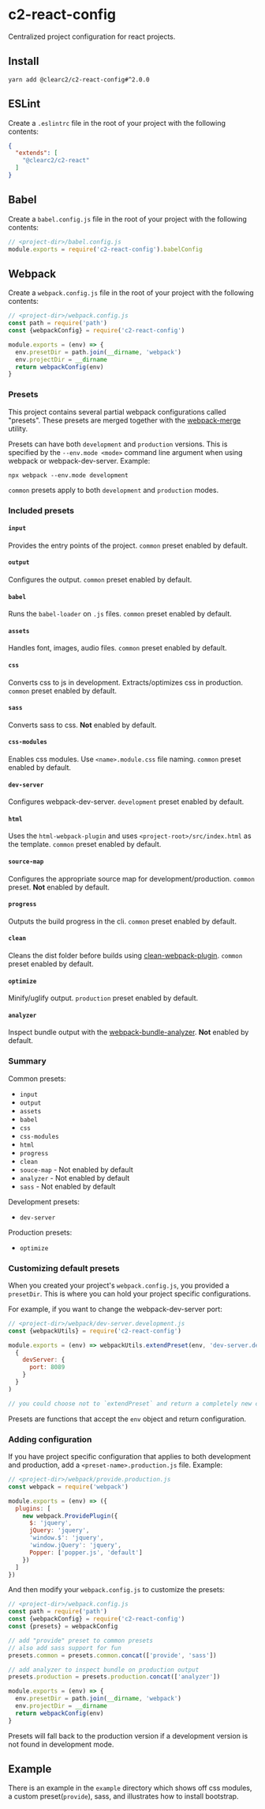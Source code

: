# c2-react-config

Centralized project configuration for react projects.

## Install

```
yarn add @clearc2/c2-react-config#^2.0.0
```

## ESLint

Create a `.eslintrc` file in the root of your project with the following contents:

```json
{
  "extends": [
    "@clearc2/c2-react"
  ]
}
```

## Babel

Create a `babel.config.js` file in the root of your project with the following contents:

```js
// <project-dir>/babel.config.js
module.exports = require('c2-react-config').babelConfig
```

## Webpack

Create a `webpack.config.js` file in the root of your project with the following contents:


```js
// <project-dir>/webpack.config.js
const path = require('path')
const {webpackConfig} = require('c2-react-config')

module.exports = (env) => {
  env.presetDir = path.join(__dirname, 'webpack')
  env.projectDir = __dirname
  return webpackConfig(env)
}

```

### Presets
This project contains several partial webpack configurations called "presets". These presets are merged together with the [webpack-merge](https://github.com/survivejs/webpack-merge) utility.

Presets can have both `development` and `production` versions. This is specified by the `--env.mode <mode>` command line
argument when using webpack or webpack-dev-server. Example:

```
npx webpack --env.mode development
```

`common` presets apply to both `development` and `production` modes.

### Included presets

#### `input`
Provides the entry points of the project. `common` preset enabled by default.

#### `output`
Configures the output. `common` preset enabled by default.

#### `babel`
Runs the `babel-loader` on `.js` files. `common` preset enabled by default.

#### `assets`
Handles font, images, audio files. `common` preset enabled by default.

#### `css`
Converts css to js in development. Extracts/optimizes css in production. `common` preset enabled by default.

#### `sass`
Converts sass to css. **Not** enabled by default.

#### `css-modules`
Enables css modules. Use `<name>.module.css` file naming. `common` preset enabled by default.

#### `dev-server`
Configures webpack-dev-server. `development` preset enabled by default.

#### `html`
Uses the `html-webpack-plugin` and uses `<project-root>/src/index.html` as the template. `common` preset enabled by default.

#### `source-map`
Configures the appropriate source map for development/production. `common` preset. **Not** enabled by default.

#### `progress`
Outputs the build progress in the cli. `common` preset enabled by default.

#### `clean`
Cleans the dist folder before builds using [clean-webpack-plugin](https://github.com/johnagan/clean-webpack-plugin). `common` preset enabled by default.

#### `optimize`
Minify/uglify output. `production` preset enabled by default.

#### `analyzer`
Inspect bundle output with the [webpack-bundle-analyzer](https://github.com/webpack-contrib/webpack-bundle-analyzer). **Not** enabled by default.

### Summary

Common presets:
- `input`
- `output`
- `assets`
- `babel`
- `css`
- `css-modules`
- `html`
- `progress`
- `clean`
- `souce-map` - Not enabled by default
- `analyzer` - Not enabled by default
- `sass` - Not enabled by default

Development presets:
- `dev-server`

Production presets:
- `optimize`

### Customizing default presets
When you created your project's `webpack.config.js`, you provided a `presetDir`. This is where you can hold your project specific configurations.

For example, if you want to change the webpack-dev-server port:

```js
// <project-dir>/webpack/dev-server.development.js
const {webpackUtils} = require('c2-react-config')

module.exports = (env) => webpackUtils.extendPreset(env, 'dev-server.development',
  {
    devServer: {
      port: 8089
    }
  }
)

// you could choose not to `extendPreset` and return a completely new configuration.
```

Presets are functions that accept the `env` object and return configuration.

### Adding configuration
If you have project specific configuration that applies to both development and production, add a `<preset-name>.production.js` file. Example:

```js
// <project-dir>/webpack/provide.production.js
const webpack = require('webpack')

module.exports = (env) => ({
  plugins: [
    new webpack.ProvidePlugin({
      $: 'jquery',
      jQuery: 'jquery',
      'window.$': 'jquery',
      'window.jQuery': 'jquery',
      Popper: ['popper.js', 'default']
    })
  ]
})
```

And then modify your `webpack.config.js` to customize the presets:

```js
// <project-dir>/webpack.config.js
const path = require('path')
const {webpackConfig} = require('c2-react-config')
const {presets} = webpackConfig

// add "provide" preset to common presets
// also add sass support for fun
presets.common = presets.common.concat(['provide', 'sass'])

// add analyzer to inspect bundle on production output
presets.production = presets.production.concat(['analyzer'])

module.exports = (env) => {
  env.presetDir = path.join(__dirname, 'webpack')
  env.projectDir = __dirname
  return webpackConfig(env)
}

```

Presets will fall back to the production version if a development version is not found in development mode.

## Example
There is an example in the `example` directory which shows off css modules, a custom preset(`provide`), sass, and illustrates how to install bootstrap.
